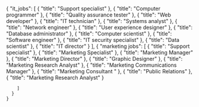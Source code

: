  {
      "it_jobs": [
        { "title": "Support specialist" },
        { "title": "Computer programmer" },
        { "title": "Quality assurance tester" },
        { "title": "Web developer" },
        { "title": "IT technician" },
        { "title": "Systems analyst" },
        { "title": "Network engineer" },
        { "title": "User experience designer" },
        { "title": "Database administrator" },
        { "title": "Computer scientist" },
        { "title": "Software engineer" },
        { "title": "IT security specialist" },
        { "title": "Data scientist" },
        { "title": "IT director" }
      ],
      {
        "marketing jobs": [
          { "title": "Support specialist" },
          { "title": "Marketing Specialist" },
          { "title": "Marketing Manager" },
          { "title": "Marketing Director" },
          { "title": "Graphic Designer" },
          { "title": "Marketing Research Analyst" },
          { "title": "Marketing Communications Manager" },
          { "title": "Marketing Consultant " },
          { "title": "Public Relations" },
          { "title": "Marketing Research Analyst" }

        ]
      }
    }
